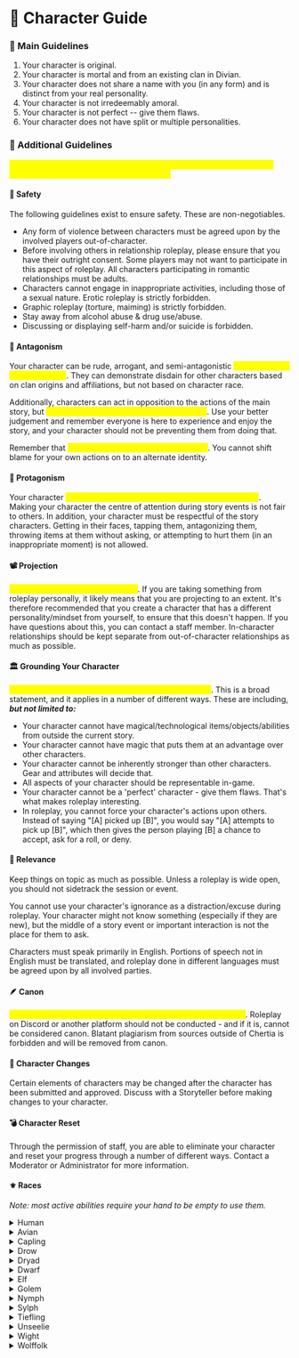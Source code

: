 # 📔 Character Guide

### **📕 Main Guidelines**

1. Your character is original.
2. Your character is mortal and from an existing clan in Divian.
3. Your character does not share a name with you (in any form) and is distinct from your real personality.
4. Your character is not irredeemably amoral.
5. Your character is not perfect -- give them flaws.
6. Your character does not have split or multiple personalities.

### 📘 Additional Guidelines

<mark style="color:yellow;">In general: be appropriate. Remember you are part of a community. And keep your character separate from yourself.</mark>

#### **🛑 Safety**

The following guidelines exist to ensure safety. These are non-negotiables.

* Any form of violence between characters must be agreed upon by the involved players out-of-character.
* Before involving others in relationship roleplay, please ensure that you have their outright consent. Some players may not want to participate in this aspect of roleplay. All characters participating in romantic relationships must be adults.
* Characters cannot engage in inappropriate activities, including those of a sexual nature. Erotic roleplay is strictly forbidden.
* Graphic roleplay (torture, maiming) is strictly forbidden.
* Stay away from alcohol abuse & drug use/abuse.
* Discussing or displaying self-harm and/or suicide is forbidden.

#### **🧙 Antagonism**

Your character can be rude, arrogant, and semi-antagonistic <mark style="color:yellow;">so long as they are not 'amoral'</mark>. They can demonstrate disdain for other characters based on clan origins and affiliations, but not based on character race.&#x20;

Additionally, characters can act in opposition to the actions of the main story, but <mark style="color:yellow;">should not act as a roadblock during events</mark>. Use your better judgement and remember everyone is here to experience and enjoy the story, and your character should not be preventing them from doing that.

Remember that <mark style="color:yellow;">you are responsible for your character</mark>. You cannot shift blame for your own actions on to an alternate identity.

#### **🦸 Protagonism**

Your character <mark style="color:yellow;">cannot try to act as the main protagonist of the story</mark>. Making your character the centre of attention during story events is not fair to others. In addition, your character must be respectful of the story characters. Getting in their faces, tapping them, antagonizing them, throwing items at them without asking, or attempting to hurt them (in an inappropriate moment) is not allowed.

#### **📽 Projection**

<mark style="color:yellow;">Do not project on to your character</mark>. If you are taking something from roleplay personally, it likely means that you are projecting to an extent. It's therefore recommended that you create a character that has a different personality/mindset from yourself, to ensure that this doesn't happen. If you have questions about this, you can contact a staff member. In-character relationships should be kept separate from out-of-character relationships as much as possible.

#### **🏛 Grounding Your Character**

<mark style="color:yellow;">Your character cannot be overpowered (god-modding)</mark>. This is a broad statement, and it applies in a number of different ways. These are including, _**but not limited to:**_

* Your character cannot have magical/technological items/objects/abilities from outside the current story.
* Your character cannot have magic that puts them at an advantage over other characters.
* Your character cannot be inherently stronger than other characters. Gear and attributes will decide that.
* All aspects of your character should be representable in-game.
* Your character cannot be a 'perfect' character - give them flaws. That's what makes roleplay interesting.
* In roleplay, you cannot force your character's actions upon others. Instead of saying "\[A] picked up \[B]", you would say "\[A] attempts to pick up \[B]", which then gives the person playing \[B] a chance to accept, ask for a roll, or deny.

#### **🤔 Relevance**

Keep things on topic as much as possible. Unless a roleplay is wide open, you should not sidetrack the session or event.

You cannot use your character's ignorance as a distraction/excuse during roleplay. Your character might not know something (especially if they are new), but the middle of a story event or important interaction is not the place for them to ask.

Characters must speak primarily in English. Portions of speech not in English must be translated, and roleplay done in different languages must be agreed upon by all involved parties.

#### **🪶 Canon**

<mark style="color:yellow;">Only roleplay conducted on the server can be considered canon</mark>. Roleplay on Discord or another platform should not be conducted - and if it is, cannot be considered canon. Blatant plagiarism from sources outside of Chertia is forbidden and will be removed from canon.

#### 🧽 Character Changes

Certain elements of characters may be changed after the character has been submitted and approved. Discuss with a Storyteller before making changes to your character.

#### 💣 **Character Reset** <a href="#wiki_.1f4a3_character_reset" id="wiki_.1f4a3_character_reset"></a>

Through the permission of staff, you are able to eliminate your character and reset your progress through a number of different ways. Contact a Moderator or Administrator for more information.

#### ⚜️ Races

_Note: most active abilities require your hand to be empty to use them._

<details>

<summary>Human</summary>

* **Server Effects:** None.
* **Lifespan:** 70-100 years (child up until 18)
* **Height:** 135cm - 200cm
* **RP Difficulty:** 1/5

Humans can vary dramatically in personality, but they are generally self-interested and extremely social.

</details>

<details>

<summary>Avian</summary>

* **Server Effects:** Sneaking in the air allows them to do a 'double jump'.
* **Lifespan:** 100-130 years (child up until 18)
* **Height:** 140cm - 190cm
* **RP Difficulty:** 2/5

Avians are birdlike humanoids who typically wield great strength, but lack dexterity and endurance. Their personalities can vary greatly.

</details>

<details>

<summary>Capling</summary>

* **Server Effects:** Can sneak while in the air to dive bomb to the ground. Can also do a strong "punch" while sneaking to send their victims flying.
* **Lifespan:** 100-120 years (child up until 20)
* **Height:** 170cm - 200cm
* **RP Difficulty:** 3/5

Caplings are typically male. They are satyr-like creatures who often live in colder places, such as mountains or snowy taigas. They have hooves instead of feet. They are social creatures, however, and are very good at trading and bartering. They have higher deception, willpower, and dexterity, but also have lower strength.

</details>

<details>

<summary>Drow</summary>

* **Server Effects:** Are much more proficient with bows, but less so with melee weapons. Even more proficient in darker areas.
* **Lifespan:** 120-150 years (child up until 40)
* **Height:** 130cm - 190cm
* **RP Difficulty:** 3/5

Drow are elf variants who have grown acclimated to darker areas. They have grey-ish skin and typically like to remain underground. They are mischevious and often find it hard to socialize.

</details>

<details>

<summary>Dryad</summary>

* **Server Effects:** Can use photosynthesis to replenish hunger in the sunlight.
* **Lifespan:** 150-170 years (child up until 20)
* **Height:** 130cm - 160cm
* **RP Difficulty:** 1/5

Dryads are plant-based organisms. Unlike in popular mythology, Dryads on Chertia are not tied to a tree or other plant, but instead autonomous. Personalities can vary greatly.

</details>

<details>

<summary>Dwarf</summary>

* **Server Effects:** Have greatly reduced experience costs when using anvils. Can also scavenge raw materials while mining.
* **Lifespan:** 150-170 years (child up until 20)
* **Height:** 90cm - 130cm
* **RP Difficulty:** 2/5

Dwarves are usually low on intelligence and deception, but make up for it in willpower and their physical attributes. Headstrong and self-interested.

</details>

<details>

<summary>Elf</summary>

* **Server Effects:** Can focus (sneak) to remove all poison and wither effects, turning them into regeneration. Will do the same for anyone around them.
* **Lifespan:** 100-130 years (child up until 40)
* **Height:** 130cm - 190cm
* **RP Difficulty:** 3/5

Elves are typically very intelligent and deceptive. They are extremely self-interested and usually introverted.

</details>

<details>

<summary>Golem</summary>

* **Server Effects:** Consume redstone when they take damage as a means of 'repairing'. If they have no redstone, they will wither. Can consume normal food too.
* **Lifespan:** 200-300 years
* **Height:** 150cm - 180cm
* **RP Difficulty:** 4/5

Golems are an automaton-like race who have been imbued with souls. As a result, they carry a full range of emotion. They have higher strength and endurance, but much lower deception (max 3 deception, cannot lie unless it is to protect themselves or others from harm).

</details>

<details>

<summary>Nymph</summary>

* **Server Effects:** Can breathe underwater and can 'dash' while swimming (using sneak).
* **Lifespan:** 170-210 years (child up until 20)
* **Height:** 150cm - 190cm
* **RP Difficulty:** 1/5

Nymphs are typically extremely intelligent and agile, but lack physical strength. They are varied in personality.

</details>

<details>

<summary>Sylph</summary>

* **Server Effects:** Can propel themselves forward (by sneaking) while gliding with an elytra. Must land to recharge ability.
* **Lifespan:** 90-120 years (child up until 17)
* **Height:** 140cm - 190cm
* **RP Difficulty:** 2/5

Sylphs are typically very protective and intelligent. They may lack brute strength, but are deceptive and usually have more luck.

</details>

<details>

<summary>Tiefling</summary>

* **Server Effects:** Don't take any fire damage, instead gaining strength and speed. Can't go in water (unless they have Water Breathing).
* **Lifespan:** 100-150 years (child up until 16)
* **Height:** 150cm - 230cm
* **RP Difficulty:** 2/5

Tieflings' personalities can be extremely hard to describe, because they are often erratic. Usually (but not always) intelligent and deceptive, and have a great deal of physical strength.

</details>

<details>

<summary>Unseelie</summary>

* **Server Effects:** Can acquire 'souls' of monsters they kill, which they then consume. Cannot consume normal food.
* **Lifespan:** 100-150 years (child up until 20)
* **Height:** 120cm - 150cm
* **RP Difficulty:** 5/5

The Unseelie are a race of fairy-like creatures that seek to cause mayhem. They are notorious tricksters and are very deceptive. They have low strength, but high deception and intelligence.

</details>

<details>

<summary>Wight</summary>

* **Server Effects:** Can sneak to go invisible.
* **Lifespan:** 400-500 years (cannot be children)
* **Height:** 135cm - 200cm
* **RP Difficulty:** 4/5

Wights are undead humans who still inhabit their deceased bodies. They typically share similar attributes to their deceased counterparts, but with lower strength. They thrive off of hatred. Note that Wights cannot be former player characters.

</details>

<details>

<summary>Wolffolk</summary>

* **Server Effects:** Receive strength and resistance when they take damage. Can sneak to acquire night vision.
* **Lifespan:** 260-320 years (child up until 20)
* **Height:** 180cm - 230cm
* **RP Difficulty:** 3/5

Wolffolk are typically very closed-off and slow to trust others. They are strong, but lack dexterity and usually have rotten luck.

</details>
